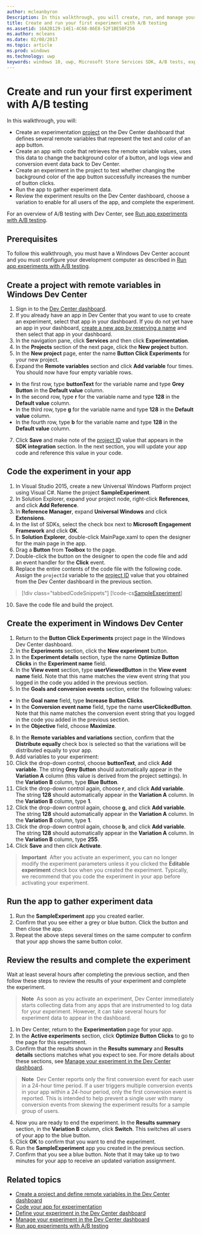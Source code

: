 ---author: mcleanbyronDescription: In this walkthrough, you will create, run, and manage your first experiment with A/B testing.title: Create and run your first experiment with A/B testingms.assetid: 16A2B129-14E1-4C68-86E8-52F1BE58F256ms.author: mcleansms.date: 02/08/2017ms.topic: articlems.prod: windowsms.technology: uwpkeywords: windows 10, uwp, Microsoft Store Services SDK, A/B tests, experiments---# Create and run your first experiment with A/B testingIn this walkthrough, you will:* Create an experimentation [project](run-app-experiments-with-a-b-testing.md#terms) on the Dev Center dashboard that defines several remote variables that represent the text and color of an app button.* Create an app with code that retrieves the remote variable values, uses this data to change the background color of a button, and logs view and conversion event data back to Dev Center.* Create an experiment in the project to test whether changing the background color of the app button successfully increases the number of button clicks.* Run the app to gather experiment data.* Review the experiment results on the Dev Center dashboard, choose a variation to enable for all users of the app, and complete the experiment.For an overview of A/B testing with Dev Center, see [Run app experiments with A/B testing](run-app-experiments-with-a-b-testing.md).## PrerequisitesTo follow this walkthrough, you must have a Windows Dev Center account and you must configure your development computer as described in [Run app experiments with A/B testing](run-app-experiments-with-a-b-testing.md).## Create a project with remote variables in Windows Dev Center1. Sign in to the [Dev Center dashboard](https://dev.windows.com/overview).2. If you already have an app in Dev Center that you want to use to create an experiment, select that app in your dashboard. If you do not yet have an app in your dashboard, [create a new app by reserving a name](../publish/create-your-app-by-reserving-a-name.md) and then select that app in your dashboard.3. In the navigation pane, click **Services** and then click **Experimentation**.4. In the **Projects** section of the next page, click the **New project** button.5. In the **New project** page, enter the name **Button Click Experiments** for your new project.6. Expand the **Remote variables** section and click **Add variable** four times. You should now have four empty variable rows.  * In the first row, type **buttonText** for the variable name and type **Grey Button** in the **Default value** column.  * In the second row, type **r** for the variable name and type **128** in the **Default value** column.  * In the third row, type **g** for the variable name and type **128** in the **Default value** column.  * In the fourth row, type **b** for the variable name and type **128** in the **Default value** column.7. Click **Save** and make note of the [project ID](run-app-experiments-with-a-b-testing.md#terms) value that appears in the **SDK integration** section. In the next section, you will update your app code and reference this value in your code.## Code the experiment in your app1. In Visual Studio 2015, create a new Universal Windows Platform project using Visual C#. Name the project **SampleExperiment**.2. In Solution Explorer, expand your project node, right-click **References**, and click **Add Reference**.3. In **Reference Manager**, expand **Universal Windows** and click **Extensions**.4. In the list of SDKs, select the check box next to **Microsoft Engagement Framework** and click **OK**.5. In **Solution Explorer**, double-click MainPage.xaml to open the designer for the main page in the app.6. Drag a **Button** from **Toolbox** to the page.7. Double-click the button on the designer to open the code file and add an event handler for the **Click** event.  8. Replace the entire contents of the code file with the following code. Assign the ```projectId``` variable to the [project ID](run-app-experiments-with-a-b-testing.md#terms) value that you obtained from the Dev Center dashboard in the previous section.  > [!div class="tabbedCodeSnippets"]  [!code-cs[SampleExperiment](./code/StoreSDKSamples/cs/ExperimentPage.xaml.cs#SampleExperiment)]10. Save the code file and build the project.## Create the experiment in Windows Dev Center1. Return to the **Button Click Experiments** project page in the Windows Dev Center dashboard.2. In the **Experiments** section, click the **New experiment** button.5. In the **Experiment details** section, type the name **Optimize Button Clicks** in the **Experiment name** field.6. In the **View event** section, type **userViewedButton** in the **View event name** field. Note that this name matches the view event string that you logged in the code you added in the previous section.7. In the **Goals and conversion events** section, enter the following values:  * In the **Goal name** field, type **Increase Button Clicks**.  * In the **Conversion event name** field, type the name **userClickedButton**. Note that this name matches the conversion event string that you logged in the code you added in the previous section.  * In the **Objective** field, choose **Maximize**.8. In the **Remote variables and variations** section, confirm that the **Distribute equally** check box is selected so that the variations will be distributed equally to your app.9. Add variables to your experiment:  9. Click the drop-down control, choose **buttonText**, and click **Add variable**. The string **Grey Button** should automatically appear in the **Variation A** column (this value is derived from the project settings). In the **Variation B** column, type **Blue Button**.  9. Click the drop-down control again, choose **r**, and click **Add variable**. The string **128** should automatically appear in the **Variation A** column. In the **Variation B** column, type **1**.  9. Click the drop-down control again, choose **g**, and click **Add variable**. The string **128** should automatically appear in the **Variation A** column. In the **Variation B** column, type **1**.    9. Click the drop-down control again, choose **b**, and click **Add variable**. The string **128** should automatically appear in the **Variation A** column. In the **Variation B** column, type **255**.  10. Click **Save** and then click **Activate**.> **Important**&nbsp;&nbsp;After you activate an experiment, you can no longer modify the experiment parameters unless it you clicked the **Editable experiment** check box when you created the experiment. Typically, we recommend that you code the experiment in your app before activating your experiment.## Run the app to gather experiment data1. Run the **SampleExperiment** app you created earlier.2. Confirm that you see either a grey or blue button. Click the button and then close the app.3. Repeat the above steps several times on the same computer to confirm that your app shows the same button color.## Review the results and complete the experimentWait at least several hours after completing the previous section, and then follow these steps to review the results of your experiment and complete the experiment.> **Note**&nbsp;&nbsp;As soon as you activate an experiment, Dev Center immediately starts collecting data from any apps that are instrumented to log data for your experiment. However, it can take several hours for experiment data to appear in the dashboard.1. In Dev Center, return to the **Experimentation** page for your app.2. In the **Active experiments** section, click **Optimize Button Clicks** to go to the page for this experiment.3. Confirm that the results shown in the **Results summary** and **Results details** sections matches what you expect to see. For more details about these sections, see [Manage your experiment in the Dev Center dashboard](manage-your-experiment.md#review-the-results-of-your-experiment).  >**Note**&nbsp;&nbsp;Dev Center reports only the first conversion event for each user in a 24-hour time period. If a user triggers multiple conversion events in your app within a 24-hour period, only the first conversion event is reported. This is intended to help prevent a single user with many conversion events from skewing the experiment results for a sample group of users.4. Now you are ready to end the experiment. In the **Results summary** section, in the **Variation B** column, click **Switch**. This switches all users of your app to the blue button.5. Click **OK** to confirm that you want to end the experiment.6. Run the **SampleExperiment** app you created in the previous section.7. Confirm that you see a blue button. Note that it may take up to two minutes for your app to receive an updated variation assignment.## Related topics* [Create a project and define remote variables in the Dev Center dashboard](create-a-project-and-define-remote-variables-in-the-dev-center-dashboard.md)* [Code your app for experimentation](code-your-experiment-in-your-app.md)* [Define your experiment in the Dev Center dashboard](define-your-experiment-in-the-dev-center-dashboard.md)* [Manage your experiment in the Dev Center dashboard](manage-your-experiment.md)* [Run app experiments with A/B testing](run-app-experiments-with-a-b-testing.md)